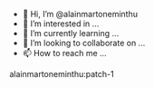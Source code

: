 - 👋 Hi, I’m @alainmartoneminthu
- 👀 I’m interested in ...
- 🌱 I’m currently learning ...
- 💞️ I’m looking to collaborate on ...
- 📫 How to reach me ...

<!---
alainmartoneminthu/alainmartoneminthu is a ✨ special ✨ repository because its `README.md` (this file) appears on your GitHub profile.
You can click the Preview link to take a look at your changes.
--->
alainmartoneminthu:patch-1
